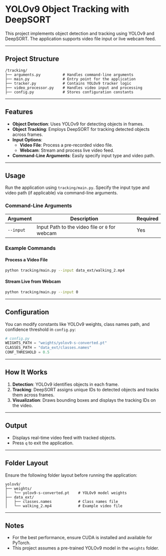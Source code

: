 
# YOLOv9 Object Tracking with DeepSORT

This project implements object detection and tracking using YOLOv9 and DeepSORT. The application supports video file input or live webcam feed.

---

## Project Structure

```
/tracking/
├── arguments.py          # Handles command-line arguments
├── main.py               # Entry point for the application
├── tracker.py            # Contains YOLOv9 tracker logic
├── video_processor.py    # Handles video input and processing
├── config.py             # Stores configuration constants
```

---

## Features

- **Object Detection**: Uses YOLOv9 for detecting objects in frames.
- **Object Tracking**: Employs DeepSORT for tracking detected objects across frames.
- **Input Options**:
  - **Video File**: Process a pre-recorded video file.
  - **Webcam**: Stream and process live video feed.
- **Command-Line Arguments**: Easily specify input type and video path.

---

## Usage

Run the application using `tracking/main.py`. Specify the input type and video path (if applicable) via command-line arguments.

### Command-Line Arguments

| Argument      | Description                                    | Required |
|---------------|------------------------------------------------|----------|
|   `--input`   | Input Path to the video file or `0` for webcam | Yes      |

### Example Commands

#### Process a Video File
```bash
python tracking/main.py --input data_ext/walking_2.mp4
```

#### Stream Live from Webcam
```bash
python tracking/main.py --input 0
```

---

## Configuration

You can modify constants like YOLOv9 weights, class names path, and confidence threshold in `config.py`:

```python
# config.py
WEIGHTS_PATH = "weights/yolov9-s-converted.pt"
CLASSES_PATH = "data_ext/classes.names"
CONF_THRESHOLD = 0.5
```

---

## How It Works

1. **Detection**: YOLOv9 identifies objects in each frame.
2. **Tracking**: DeepSORT assigns unique IDs to detected objects and tracks them across frames.
3. **Visualization**: Draws bounding boxes and displays the tracking IDs on the video.

---

## Output

- Displays real-time video feed with tracked objects.
- Press `q` to exit the application.

---

## Folder Layout

Ensure the following folder layout before running the application:

```
yolov9/
├── weights/
│   └── yolov9-s-converted.pt    # YOLOv9 model weights
├── data_ext/
│   ├── classes.names            # Class names file
│   └── walking_2.mp4            # Example video file
```

---

## Notes

- For the best performance, ensure CUDA is installed and available for PyTorch.
- This project assumes a pre-trained YOLOv9 model in the `weights` folder.


